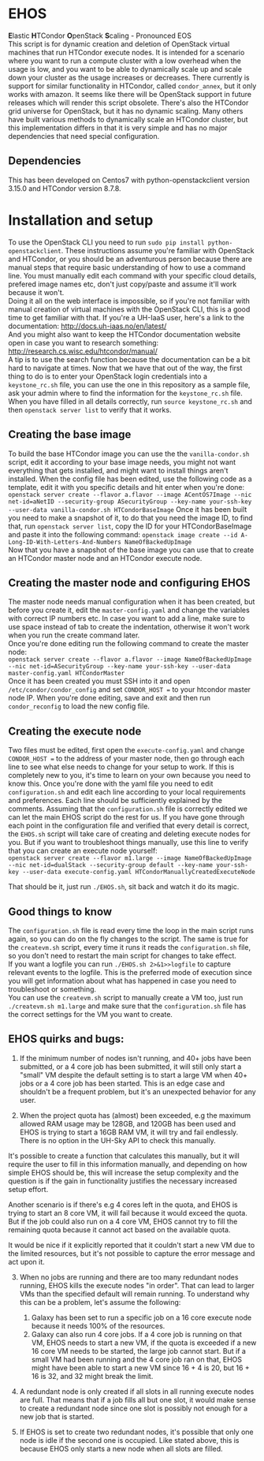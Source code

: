# EHOS
**E**lastic **H**TCondor **O**penStack **S**caling - Pronounced EOS  
This script is for dynamic creation and deletion of OpenStack virtual machines that run HTCondor execute nodes. It is intended for a scenario where you want to run a compute cluster with a low overhead when the usage is low, and you want to be able to dynamically scale up and scale down your cluster as the usage increases or decreases. There currently is support for similar functionality in HTCondor, called `condor_annex`, but it only works with amazon. It seems like there will be OpenStack support in future releases which will render this script obsolete. There's also the HTCondor grid universe for OpenStack, but it has no dynamic scaling. Many others have built various methods to dynamically scale an HTCondor cluster, but this implementation differs in that it is very simple and has no major dependencies that need special configuration.

## Dependencies
This has been developed on Centos7 with python-openstackclient version 3.15.0 and HTCondor version 8.7.8.

# Installation and setup
To use the OpenStack CLI you need to run `sudo pip install python-openstackclient`.
These instructions assume you're familiar with OpenStack and HTCondor, or you should be an adventurous person because there are manual steps that require basic understanding of how to use a command line. You must manually edit each command with your specific cloud details, prefered image names etc, don't just copy/paste and assume it'll work because it won't.  
Doing it all on the web interface is impossible, so if you're not familiar with manual creation of virtual machines with the OpenStack CLI, this is a good time to get familiar with that. If you're a UH-IaaS user, here's a link to the documentation: http://docs.uh-iaas.no/en/latest/  
And you might also want to keep the HTCondor documentation website open in case you want to research something: http://research.cs.wisc.edu/htcondor/manual/  
A tip is to use the search function because the documentation can be a bit hard to navigate at times.
Now that we have that out of the way, the first thing to do is to enter your OpenStack login credentials into a `keystone_rc.sh` file, you can use the one in this repository as a sample file, ask your admin where to find the information for the `keystone_rc.sh` file. When you have filled in all details correctly, run `source keystone_rc.sh` and then `openstack server list` to verify that it works.  

## Creating the base image
To build the base HTCondor image you can use the the `vanilla-condor.sh` script, edit it according to your base image needs, you might not want everything that gets installed, and might want to install things aren't installed. When the config file has been edited, use the following code as a template, edit it with you specific details and hit enter when you're done:  
`openstack server create --flavor a.flavor --image ACentOS7Image --nic net-id=aNetID --security-group ASecurityGroup --key-name your-ssh-key --user-data vanilla-condor.sh HTCondorBaseImage`
Once it has been built you need to make a snapshot of it, to do that you need the image ID, to find that, run `openstack server list`, copy the ID for your HTCondorBaseImage and paste it into the following command: `openstack image create --id A-Long-ID-With-Letters-And-Numbers NameOfBackedUpImage`  
Now that you have a snapshot of the base image you can use that to create an HTCondor master node and an HTCondor execute node.  

## Creating the master node and configuring EHOS
The master node needs manual configuration when it has been created, but before you create it, edit the `master-config.yaml` and change the variables with correct IP numbers etc. In case you want to add a line, make sure to use space instead of tab to create the indentation, otherwise it won't work when you run the create command later.  
Once you're done editing run the following command to create the master node:  
`openstack server create --flavor a.flavor --image NameOfBackedUpImage --nic net-id=ASecurityGroup --key-name your-ssh-key --user-data master-config.yaml HTCondorMaster`  
Once it has been created you must SSH into it and open `/etc/condor/condor_config` and set `CONDOR_HOST =` to your htcondor master node IP.
When you're done editing, save and exit and then run `condor_reconfig` to load the new config file.  

## Creating the execute node
Two files must be edited, first open the `execute-config.yaml` and change `CONDOR_HOST =` to the address of your master node, then go through each line to see what else needs to change for your setup to work. If this is completely new to you, it's time to learn on your own because you need to know this. Once you're done with the yaml file you need to edit `configuration.sh` and edit each line according to your local requirements and preferences. Each line should be sufficiently explained by the comments. Assuming that the `configuration.sh` file is correctly edited we can let the main EHOS script do the rest for us. If you have gone through each point in the configuration file and verified that every detail is correct, the `EHOS.sh` script will take care of creating and deleting execute nodes for you. But if you want to troubleshoot things manually, use this line to verify that you can create an execute node yourself:  
`openstack server create --flavor m1.large --image NameOfBackedUpImage --nic net-id=dualStack --security-group default --key-name your-ssh-key --user-data execute-config.yaml HTCondorManuallyCreatedExecuteNode`

That should be it, just run `./EHOS.sh`, sit back and watch it do its magic.

## Good things to know
The `configuration.sh` file is read every time the loop in the main script runs again, so you can do on the fly changes to the script. The same is true for the `createvm.sh` script, every time it runs it reads the `configuration.sh` file, so you don't need to restart the main script for changes to take effect.  
If you want a logfile you can run `./EHOS.sh 2>&1>>logfile` to capture relevant events to the logfile. This is the preferred mode of execution since you will get information about what has happened in case you need to troubleshoot or something.  
You can use the `createvm.sh` script to manually create a VM too, just run `./createvm.sh m1.large` and make sure that the `configuration.sh` file has the correct settings for the VM you want to create. 

## EHOS quirks and bugs:

1. If the minimum number of nodes isn't running, and 40+ jobs have been submitted, or a 4 core job has been submitted, it will still only start a "small" VM despite the default setting is to start a large VM when 40+ jobs or a 4 core job has been started.
This is an edge case and shouldn't be a frequent problem, but it's an unexpected behavior for any user.

2. When the project quota has (almost) been exceeded, e.g the maximum allowed RAM usage may be 128GB, and 120GB has been used and EHOS is trying to start a 16GB RAM VM, it will try and fail endlessly. There is no option in the UH-Sky API to check this manually. 

It's possible to create a function that calculates this manually, but it will require the user to fill in this information manually, and depending on how simple EHOS should be, this will increase the setup complexity and the question is if the gain in functionality justifies the necessary increased setup effort.

Another scenario is if there's e.g 4 cores left in the quota, and EHOS is trying to start an 8 core VM, it will fail because it would exceed the quota. But if the job could also run on a 4 core VM, EHOS cannot try to fill the remaining quota because it cannot act based on the available quota.

It would be nice if it explicitly reported that it couldn't start a new VM due to the limited resources, but it's not possible to capture the error message and act upon it. 

3. When no jobs are running and there are too many redundant nodes running, EHOS kills the execute nodes "in order". That can lead to larger VMs than the specified default will remain running. To understand why this can be a problem, let's assume the following:
	1. Galaxy has been set to run a specific job on a 16 core execute node because it needs 100% of the resources. 
	2. Galaxy can also run 4 core jobs.
		If a 4 core job is running on that VM, EHOS needs to start a new VM, if the quota is exceeded if a new 16 core
		VM needs to be started, the large job cannot start. But if a small VM had been running and the 4 core job ran
		on that, EHOS might have been able to start a new VM since 16 + 4 is 20, but 16 + 16 is 32, and 32 might break
		the limit.

4. A redundant node is only created if all slots in all running execute nodes are full. That means that if a job fills all but one slot, it would make sense to create a redundant node since one slot is possibly not enough for a new job that is started.

5. If EHOS is set to create two redundant nodes, it's possible that only one node is idle if the second one is occupied. Like stated above, this is because EHOS only starts a new node when all slots are filled.
